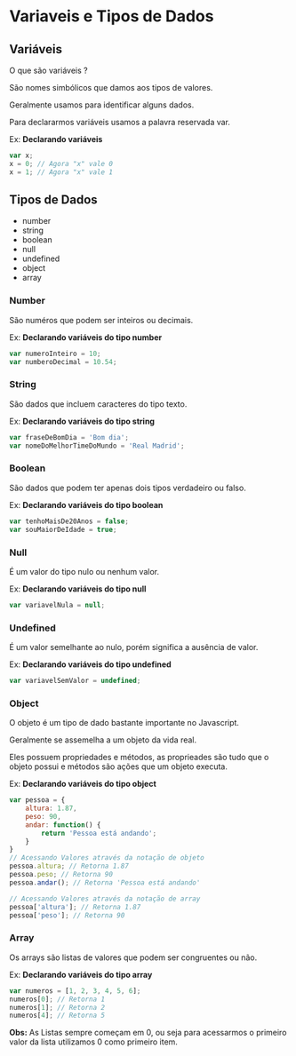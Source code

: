 # Variaveis e Tipos de Dados
## Variáveis
O que são variáveis ?

São nomes simbólicos que damos aos tipos de valores.

Geralmente usamos para identificar alguns dados.

Para declararmos variáveis usamos a palavra reservada var.

Ex: **Declarando variáveis**
```javascript
var x;
x = 0; // Agora "x" vale 0
x = 1; // Agora "x" vale 1
```

## Tipos de Dados
- number
- string
- boolean
- null
- undefined
- object
- array

### Number
São numéros que podem ser inteiros ou decimais.

Ex: **Declarando variáveis do tipo number**
```javascript
var numeroInteiro = 10;
var numberoDecimal = 10.54;
```

### String
São dados que incluem caracteres do tipo texto.

Ex: **Declarando variáveis do tipo string**
```javascript
var fraseDeBomDia = 'Bom dia';
var nomeDoMelhorTimeDoMundo = 'Real Madrid';
```

### Boolean
São dados que podem ter apenas dois tipos verdadeiro ou falso.

Ex: **Declarando variáveis do tipo boolean**
```javascript
var tenhoMaisDe20Anos = false;
var souMaiorDeIdade = true;
```

### Null
É um valor do tipo nulo ou nenhum valor.

Ex: **Declarando variáveis do tipo null**
```javascript
var variavelNula = null;
```

### Undefined
É um valor semelhante ao nulo, porém significa a ausência de valor.

Ex: **Declarando variáveis do tipo undefined**
```javascript
var variavelSemValor = undefined;
```

### Object
O objeto é um tipo de dado bastante importante no Javascript.

Geralmente se assemelha a um objeto da vida real.

Eles possuem propriedades e métodos, as proprieades são tudo que o objeto possui e métodos são ações que um objeto executa.

Ex: **Declarando variáveis do tipo object**
```javascript
var pessoa = {
	altura: 1.87,
	peso: 90,
	andar: function() {
		return 'Pessoa está andando';
	}
}
// Acessando Valores através da notação de objeto
pessoa.altura; // Retorna 1.87
pessoa.peso; // Retorna 90
pessoa.andar(); // Retorna 'Pessoa está andando'

// Acessando Valores através da notação de array
pessoa['altura']; // Retorna 1.87
pessoa['peso']; // Retorna 90
```

### Array
Os arrays são listas de valores que podem ser congruentes ou não.

Ex: **Declarando variáveis do tipo array**
```javascript
var numeros = [1, 2, 3, 4, 5, 6];
numeros[0]; // Retorna 1
numeros[1]; // Retorna 2
numeros[4]; // Retorna 5
```
**Obs:** As Listas sempre começam em 0, ou seja para acessarmos o primeiro valor da lista utilizamos 0 como primeiro item.